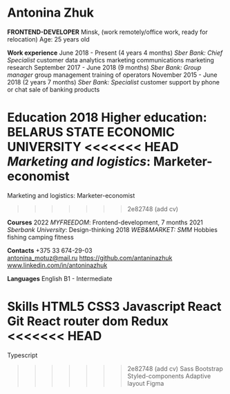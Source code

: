 # Antonina Zhuk

**FRONTEND-DEVELOPER**
Minsk, (work remotely/office work, ready for relocation) 
Age: 25 years old


**Work experience**
June 2018 - Present (4 years 4 months)
*Sber Bank: Chief Specialist*
customer data analytics
marketing communications
marketing research
September 2017 - June 2018 (9 months)
*Sber Bank: Group manager*
group management
training of operators 
November 2015 - June 2018 (2 years 7 months)
*Sber Bank: Specialist*
customer support by phone or chat
sale of banking products

**Education**
2018
Higher education: BELARUS STATE ECONOMIC UNIVERSITY
<<<<<<< HEAD
*Marketing and logistics*: Marketer-economist 
=======
Marketing and logistics: Marketer-economist 
>>>>>>> 2e82748 (add cv)

**Courses**
2022
*MYFREEDOM*: Frontend-development, 7 months
2021
*Sberbank University*: Design-thinking
2018
*WEB&MARKET: SMM*
Hobbies
fishing
camping 
fitness

**Contacts**
+375 33 674-29-03  
antonina_motuz@mail.ru
https://github.com/antaninazhuk
www.linkedin.com/in/antoninazhuk


**Languages**
English 
B1 - Intermediate


**Skills**
HTML5
CSS3
Javascript
React
Git
React router dom
Redux
<<<<<<< HEAD
=======
Typescript
>>>>>>> 2e82748 (add cv)
Sass
Bootstrap
Styled-components
Adaptive layout
Figma